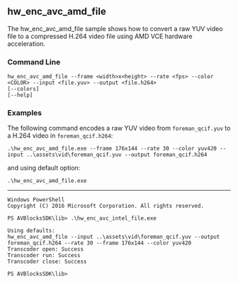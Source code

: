 ## hw_enc_avc_amd_file

The hw_enc_avc_amd_file sample shows how to convert a raw YUV video file to a compressed H.264 video file using AMD VCE hardware acceleration. 

### Command Line

	hw_enc_avc_amd_file --frame <width>x<height> --rate <fps> --color <COLOR> --input <file.yuv> --output <file.h264>
	[--colors]
	[--help]
 
###	Examples

The following command encodes a raw YUV video from `foreman_qcif.yuv` to a H.264 video in `foreman_qcif.h264`:
	
	.\hw_enc_avc_amd_file.exe --frame 176x144 --rate 30 --color yuv420 --input ..\assets\vid\foreman_qcif.yuv --output foreman_qcif.h264

and using default option:
	
	.\hw_enc_avc_amd_file.exe

***

	Windows PowerShell
	Copyright (C) 2016 Microsoft Corporation. All rights reserved.
	
	PS AVBlocksSDK\lib> .\hw_enc_avc_intel_file.exe 

	Using defaults:
	hw_enc_avc_amd_file --input ..\assets\vid\foreman_qcif.yuv --output foreman_qcif.h264 --rate 30 --frame 176x144 --color yuv420
	Transcoder open: Success
	Transcoder run: Success
	Transcoder close: Success

	PS AVBlocksSDK\lib>
